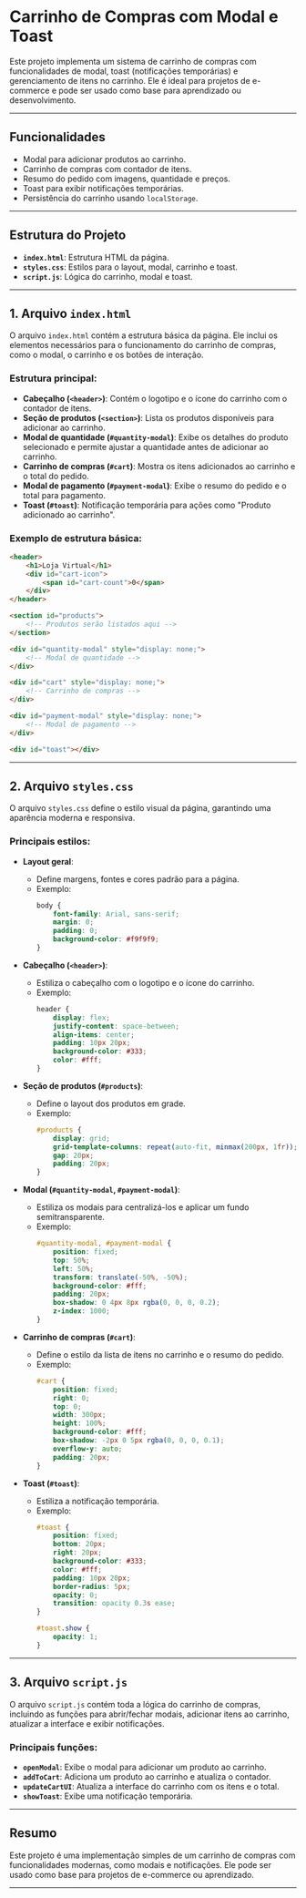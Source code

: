 # Carrinho de Compras com Modal e Toast

Este projeto implementa um sistema de carrinho de compras com funcionalidades de modal, toast (notificações temporárias) e gerenciamento de itens no carrinho. Ele é ideal para projetos de e-commerce e pode ser usado como base para aprendizado ou desenvolvimento.

---

## **Funcionalidades**

- Modal para adicionar produtos ao carrinho.
- Carrinho de compras com contador de itens.
- Resumo do pedido com imagens, quantidade e preços.
- Toast para exibir notificações temporárias.
- Persistência do carrinho usando `localStorage`.

---

## **Estrutura do Projeto**

- **`index.html`**: Estrutura HTML da página.
- **`styles.css`**: Estilos para o layout, modal, carrinho e toast.
- **`script.js`**: Lógica do carrinho, modal e toast.

---

## **1. Arquivo `index.html`**

O arquivo `index.html` contém a estrutura básica da página. Ele inclui os elementos necessários para o funcionamento do carrinho de compras, como o modal, o carrinho e os botões de interação.

### Estrutura principal:

- **Cabeçalho (`<header>`)**: Contém o logotipo e o ícone do carrinho com o contador de itens.
- **Seção de produtos (`<section>`)**: Lista os produtos disponíveis para adicionar ao carrinho.
- **Modal de quantidade (`#quantity-modal`)**: Exibe os detalhes do produto selecionado e permite ajustar a quantidade antes de adicionar ao carrinho.
- **Carrinho de compras (`#cart`)**: Mostra os itens adicionados ao carrinho e o total do pedido.
- **Modal de pagamento (`#payment-modal`)**: Exibe o resumo do pedido e o total para pagamento.
- **Toast (`#toast`)**: Notificação temporária para ações como "Produto adicionado ao carrinho".

### Exemplo de estrutura básica:

```html
<header>
    <h1>Loja Virtual</h1>
    <div id="cart-icon">
        <span id="cart-count">0</span>
    </div>
</header>

<section id="products">
    <!-- Produtos serão listados aqui -->
</section>

<div id="quantity-modal" style="display: none;">
    <!-- Modal de quantidade -->
</div>

<div id="cart" style="display: none;">
    <!-- Carrinho de compras -->
</div>

<div id="payment-modal" style="display: none;">
    <!-- Modal de pagamento -->
</div>

<div id="toast"></div>
```

---

## **2. Arquivo `styles.css`**

O arquivo `styles.css` define o estilo visual da página, garantindo uma aparência moderna e responsiva.

### Principais estilos:

- **Layout geral**:
  - Define margens, fontes e cores padrão para a página.
  - Exemplo:
    ```css
    body {
        font-family: Arial, sans-serif;
        margin: 0;
        padding: 0;
        background-color: #f9f9f9;
    }
    ```

- **Cabeçalho (`<header>`)**:
  - Estiliza o cabeçalho com o logotipo e o ícone do carrinho.
  - Exemplo:
    ```css
    header {
        display: flex;
        justify-content: space-between;
        align-items: center;
        padding: 10px 20px;
        background-color: #333;
        color: #fff;
    }
    ```

- **Seção de produtos (`#products`)**:
  - Define o layout dos produtos em grade.
  - Exemplo:
    ```css
    #products {
        display: grid;
        grid-template-columns: repeat(auto-fit, minmax(200px, 1fr));
        gap: 20px;
        padding: 20px;
    }
    ```

- **Modal (`#quantity-modal`, `#payment-modal`)**:
  - Estiliza os modais para centralizá-los e aplicar um fundo semitransparente.
  - Exemplo:
    ```css
    #quantity-modal, #payment-modal {
        position: fixed;
        top: 50%;
        left: 50%;
        transform: translate(-50%, -50%);
        background-color: #fff;
        padding: 20px;
        box-shadow: 0 4px 8px rgba(0, 0, 0, 0.2);
        z-index: 1000;
    }
    ```

- **Carrinho de compras (`#cart`)**:
  - Define o estilo da lista de itens no carrinho e o resumo do pedido.
  - Exemplo:
    ```css
    #cart {
        position: fixed;
        right: 0;
        top: 0;
        width: 300px;
        height: 100%;
        background-color: #fff;
        box-shadow: -2px 0 5px rgba(0, 0, 0, 0.1);
        overflow-y: auto;
        padding: 20px;
    }
    ```

- **Toast (`#toast`)**:
  - Estiliza a notificação temporária.
  - Exemplo:
    ```css
    #toast {
        position: fixed;
        bottom: 20px;
        right: 20px;
        background-color: #333;
        color: #fff;
        padding: 10px 20px;
        border-radius: 5px;
        opacity: 0;
        transition: opacity 0.3s ease;
    }

    #toast.show {
        opacity: 1;
    }
    ```

---

## **3. Arquivo `script.js`**

O arquivo `script.js` contém toda a lógica do carrinho de compras, incluindo as funções para abrir/fechar modais, adicionar itens ao carrinho, atualizar a interface e exibir notificações.

### Principais funções:

- **`openModal`**: Exibe o modal para adicionar um produto ao carrinho.
- **`addToCart`**: Adiciona um produto ao carrinho e atualiza o contador.
- **`updateCartUI`**: Atualiza a interface do carrinho com os itens e o total.
- **`showToast`**: Exibe uma notificação temporária.

---

## **Resumo**

Este projeto é uma implementação simples de um carrinho de compras com funcionalidades modernas, como modais e notificações. Ele pode ser usado como base para projetos de e-commerce ou aprendizado.

---

